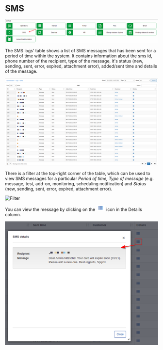 SMS
===

![Icon](icon.png)

The SMS logs' table shows a list of SMS messages that has been sent for a period of time within the system. It contains information about the sms id, phone number of the recipient, type of the message, it's status (new, sending, sent, error, expired, attachment error), added/sent time and details of the message.

![SMS](sms.png)

There is a filter at the top-right corner of the table, which can be used to view SMS messages for a  particular *Period of time, Type of message* (e.g. message, test, add-on, monitoring, scheduling notification) and *Status* (new, sending, sent, error, expired, attachment error).

![Filter](filter.png)

You can view the message by clicking on the <icon class="image-icon">![ViewIcon1](view_icon1.png)</icon> icon in the Details column.

![Details](details.png)
